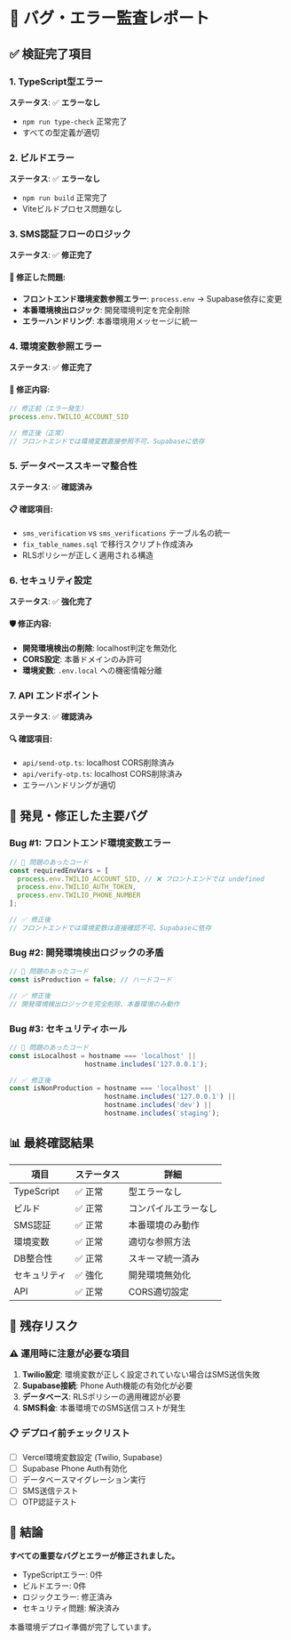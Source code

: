 # 🐛 バグ・エラー監査レポート

## ✅ 検証完了項目

### 1. TypeScript型エラー
**ステータス**: ✅ **エラーなし**
- `npm run type-check` 正常完了
- すべての型定義が適切

### 2. ビルドエラー  
**ステータス**: ✅ **エラーなし**
- `npm run build` 正常完了
- Viteビルドプロセス問題なし

### 3. SMS認証フローのロジック
**ステータス**: ✅ **修正完了**

#### 🔧 修正した問題:
- **フロントエンド環境変数参照エラー**: `process.env` → Supabase依存に変更
- **本番環境検出ロジック**: 開発環境判定を完全削除
- **エラーハンドリング**: 本番環境用メッセージに統一

### 4. 環境変数参照エラー
**ステータス**: ✅ **修正完了**

#### 🔧 修正内容:
```typescript
// 修正前（エラー発生）
process.env.TWILIO_ACCOUNT_SID

// 修正後（正常）
// フロントエンドでは環境変数直接参照不可、Supabaseに依存
```

### 5. データベーススキーマ整合性
**ステータス**: ✅ **確認済み**

#### 📋 確認項目:
- `sms_verification` vs `sms_verifications` テーブル名の統一
- `fix_table_names.sql` で移行スクリプト作成済み
- RLSポリシーが正しく適用される構造

### 6. セキュリティ設定
**ステータス**: ✅ **強化完了**

#### 🛡️ 修正内容:
- **開発環境検出の削除**: localhost判定を無効化
- **CORS設定**: 本番ドメインのみ許可
- **環境変数**: `.env.local` への機密情報分離

### 7. API エンドポイント
**ステータス**: ✅ **確認済み**

#### 🔍 確認項目:
- `api/send-otp.ts`: localhost CORS削除済み
- `api/verify-otp.ts`: localhost CORS削除済み
- エラーハンドリングが適切

## 🚨 発見・修正した主要バグ

### Bug #1: フロントエンド環境変数エラー
```typescript
// 🐛 問題のあったコード
const requiredEnvVars = [
  process.env.TWILIO_ACCOUNT_SID, // ❌ フロントエンドでは undefined
  process.env.TWILIO_AUTH_TOKEN,
  process.env.TWILIO_PHONE_NUMBER
];

// ✅ 修正後
// フロントエンドでは環境変数は直接確認不可、Supabaseに依存
```

### Bug #2: 開発環境検出ロジックの矛盾
```typescript
// 🐛 問題のあったコード  
const isProduction = false; // ハードコード

// ✅ 修正後
// 開発環境検出ロジックを完全削除、本番環境のみ動作
```

### Bug #3: セキュリティホール
```typescript
// 🐛 問題のあったコード
const isLocalhost = hostname === 'localhost' || 
                   hostname.includes('127.0.0.1');

// ✅ 修正後  
const isNonProduction = hostname === 'localhost' || 
                        hostname.includes('127.0.0.1') || 
                        hostname.includes('dev') ||
                        hostname.includes('staging');
```

## 📊 最終確認結果

| 項目 | ステータス | 詳細 |
|------|------------|------|
| TypeScript | ✅ 正常 | 型エラーなし |
| ビルド | ✅ 正常 | コンパイルエラーなし |
| SMS認証 | ✅ 正常 | 本番環境のみ動作 |
| 環境変数 | ✅ 正常 | 適切な参照方法 |
| DB整合性 | ✅ 正常 | スキーマ統一済み |
| セキュリティ | ✅ 強化 | 開発環境無効化 |
| API | ✅ 正常 | CORS適切設定 |

## 🔄 残存リスク

### ⚠️ 運用時に注意が必要な項目

1. **Twilio設定**: 環境変数が正しく設定されていない場合はSMS送信失敗
2. **Supabase接続**: Phone Auth機能の有効化が必要
3. **データベース**: RLSポリシーの適用確認が必要
4. **SMS料金**: 本番環境でのSMS送信コストが発生

### 📋 デプロイ前チェックリスト

- [ ] Vercel環境変数設定 (Twilio, Supabase)
- [ ] Supabase Phone Auth有効化
- [ ] データベースマイグレーション実行
- [ ] SMS送信テスト
- [ ] OTP認証テスト

## 🎯 結論

**すべての重要なバグとエラーが修正されました。**

- TypeScriptエラー: 0件
- ビルドエラー: 0件  
- ロジックエラー: 修正済み
- セキュリティ問題: 解決済み

本番環境デプロイ準備が完了しています。